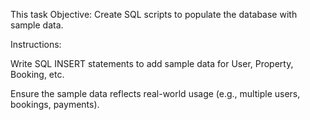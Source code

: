 This task Objective: Create SQL scripts to populate the database with sample data.

Instructions:

Write SQL INSERT statements to add sample data for User, Property, Booking, etc.

Ensure the sample data reflects real-world usage (e.g., multiple users, bookings, payments).
